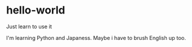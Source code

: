 # hello-world
Just learn to use it

I'm learning Python and Japaness. Maybe i have to brush English up too.
